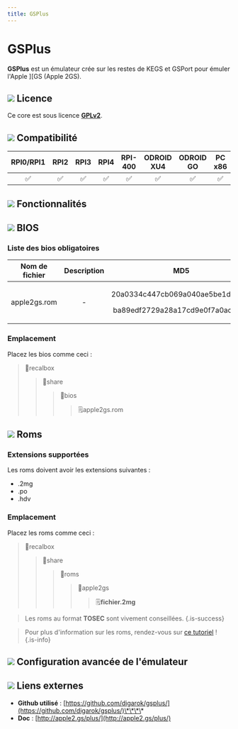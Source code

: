 ```yaml
---
title: GSPlus
---
```


# GSPlus

**GSPlus** est un émulateur crée sur les restes de KEGS et GSPort pour émuler l'Apple \]\[GS \(Apple 2GS\).

## ![](./gerald-g-parchment-background-or-border-5.svg) Licence

Ce core est sous licence [**GPLv2**](https://github.com/digarok/gsplus/blob/master/LICENSE.txt).

## ![](./compatibility.png) Compatibilité

| RPI0/RPI1 | RPI2 | RPI3 | RPI4 | RPI-400 | ODROID XU4 | ODROID GO | PC x86 | PC X86\_64 |
| :---: | :---: | :---: | :---: | :---: | :---: | :---: | :---: | :---: |
| ✅ | ✅ | ✅ | ✅ | ✅ | ✅ | ✅ | ✅ | ✅ |

## ![](./cogwheel-145804_640.png) Fonctionnalités



## ![](./tqfp32.svg) BIOS

### Liste des bios obligatoires

<table>
  <thead>
    <tr>
      <th style="text-align:center">Nom de fichier</th>
      <th style="text-align:center">Description</th>
      <th style="text-align:center">MD5</th>
      <th style="text-align:center">Fourni</th>
    </tr>
  </thead>
  <tbody>
    <tr>
      <td style="text-align:center">apple2gs.rom</td>
      <td style="text-align:center">-</td>
      <td style="text-align:center">
        <p>20a0334c447cb069a040ae5be1d938df</p>
        <p>ba89edf2729a28a17cd9e0f7a0ac9a39</p>
      </td>
      <td style="text-align:center">&#x274C;</td>
    </tr>
  </tbody>
</table>

### **Emplacement**

Placez les bios comme ceci :

> 📁recalbox
>
> > 📁share
> >
> > > 📁bios
> > >
> > > > 🗒apple2gs.rom

## ![](./rom-30098_640.png) Roms

### **Extensions supportées**

Les roms doivent avoir les extensions suivantes :

* .2mg
* .po
* .hdv

### **Emplacement**

Placez les roms comme ceci : 

> 📁recalbox
>
> > 📁share
> >
> > > 📁roms
> > >
> > > > 📁apple2gs
> > > >
> > > > > 🗒**fichier.2mg**


>Les roms au format **TOSEC** sont vivement conseillées.
{.is-success}


>Pour plus d'information sur les roms, rendez-vous sur [ce tutoriel](/fr/tutoriels/jeux/generalite/les-roms-et-les-isos) !
{.is-info}

## ![](./hammer-28636_640.png) Configuration avancée de l'émulateur



## ![](./kisspng-web-development-world-wide-web-computer-icons-webs-world-wide-web-icon-png-5ab05c24477216.4540070115215073642927.png) Liens externes

* **Github utilisé** : [https://github.com/digarok/gsplus/](https://github.com/digarok/gsplus/)\*\*\*\*
* **Doc** : [http://apple2.gs/plus/](http://apple2.gs/plus/)

